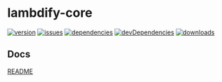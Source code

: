 # lambdify-core
[![version](https://badge.fury.io/js/lambdify-core.svg)](http://badge.fury.io/js/lambdify-core)
[![issues](https://img.shields.io/github/issues/Prefinem/lambdify-core.svg)](https://github.com/Prefinem/lambdify-core/issues)
[![dependencies](https://david-dm.org/Prefinem/lambdify-core.svg)](https://david-dm.org/Prefinem/lambdify-core)
[![devDependencies](https://david-dm.org/Prefinem/lambdify-core/dev-status.svg)](https://david-dm.org/Prefinem/lambdify-core#info=devDependencies)
[![downloads](http://img.shields.io/npm/dm/lambdify-core.svg)](https://www.npmjs.com/package/lambdify-core)

## Docs

[README](https://github.com/Prefinem/lambdify/blob/master/README.md)